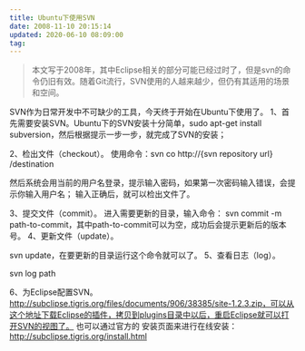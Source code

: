```yaml
---
title: Ubuntu下使用SVN
date: 2008-11-10 20:15:14
updated: 2020-06-10 08:09:00
tag: 
---
```


> 本文写于2008年，其中Eclipse相关的部分可能已经过时了，但是svn的命令仍旧有效。随着Git流行，SVN使用的人越来越少，但仍有其适用的场景和空间。

SVN作为日常开发中不可缺少的工具，今天终于开始在Ubuntu下使用了。
1、首先需要安装SVN。Ubuntu下的SVN安装十分简单，sudo apt-get install subversion，然后根据提示一步一步，就完成了SVN的安装；

2、检出文件（checkout）。
使用命令：svn co http://{svn repository url} /destination

然后系统会用当前的用户名登录，提示输入密码，如果第一次密码输入错误，会提示你输入用户名；
输入正确后，就可以检出文件了。

3、提交文件（commit）。
进入需要更新的目录，输入命令：
svn commit -m path-to-commit，其中path-to-commit可以为空，成功后会提示更新后的版本号。
4、更新文件（update）。

svn update，在要更新的目录运行这个命令就可以了。
5、查看日志（log）。

svn log path

6、为Eclipse配置SVN。
http://subclipse.tigris.org/files/documents/906/38385/site-1.2.3.zip，可以从这个地址下载Eclipse的插件，拷贝到plugins目录中以后，重启Eclipse就可以打开SVN的视图了。
也可以通过官方的 安装页面来进行在线安装：http://subclipse.tigris.org/install.html












